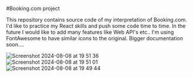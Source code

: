 #Booking.com project

This repository contains source code of my interpretation of Booking.com. I'd like to practice my React skills and push some code time to time. In the future I would like to add many features like Web API's etc.. I'm using FontAwesome to have similar icons to the original. Bigger documentation soon....


![Screenshot 2024-08-08 at 19 51 36](https://github.com/user-attachments/assets/8713c992-5224-4a52-8e9d-941679d059fc)
![Screenshot 2024-08-08 at 19 51 01](https://github.com/user-attachments/assets/16d53db2-603e-41ca-9a49-9ee9509fa9a5)
![Screenshot 2024-08-08 at 19 49 44](https://github.com/user-attachments/assets/f641523b-9be8-4fd3-bfd4-2a02b13c7373)
